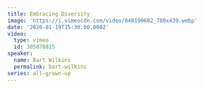```yaml
---
title: Embracing Diversity
image: 'https://i.vimeocdn.com/video/848190602_780x439.webp'
date: '2020-01-19T15:30:00.000Z'
video:
  type: vimeo
  id: 385878815
speaker:
  name: Bart Wilkins
  permalink: bart-wilkins
series: all-grown-up
---
```


